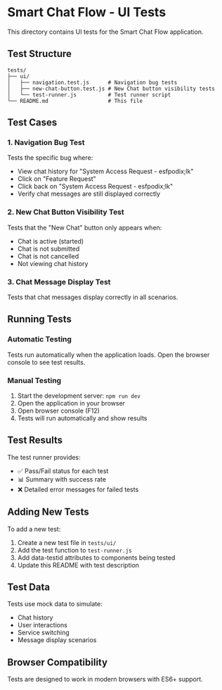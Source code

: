 # Smart Chat Flow - UI Tests

This directory contains UI tests for the Smart Chat Flow application.

## Test Structure

```
tests/
├── ui/
│   ├── navigation.test.js      # Navigation bug tests
│   ├── new-chat-button.test.js # New Chat button visibility tests
│   └── test-runner.js          # Test runner script
└── README.md                   # This file
```

## Test Cases

### 1. Navigation Bug Test

Tests the specific bug where:

- View chat history for "System Access Request - esfpodix;lk"
- Click on "Feature Request"
- Click back on "System Access Request - esfpodix;lk"
- Verify chat messages are still displayed correctly

### 2. New Chat Button Visibility Test

Tests that the "New Chat" button only appears when:

- Chat is active (started)
- Chat is not submitted
- Chat is not cancelled
- Not viewing chat history

### 3. Chat Message Display Test

Tests that chat messages display correctly in all scenarios.

## Running Tests

### Automatic Testing

Tests run automatically when the application loads. Open the browser console to see test results.

### Manual Testing

1. Start the development server: `npm run dev`
2. Open the application in your browser
3. Open browser console (F12)
4. Tests will run automatically and show results

## Test Results

The test runner provides:

- ✅ Pass/Fail status for each test
- 📊 Summary with success rate
- ❌ Detailed error messages for failed tests

## Adding New Tests

To add a new test:

1. Create a new test file in `tests/ui/`
2. Add the test function to `test-runner.js`
3. Add data-testid attributes to components being tested
4. Update this README with test description

## Test Data

Tests use mock data to simulate:

- Chat history
- User interactions
- Service switching
- Message display scenarios

## Browser Compatibility

Tests are designed to work in modern browsers with ES6+ support.
